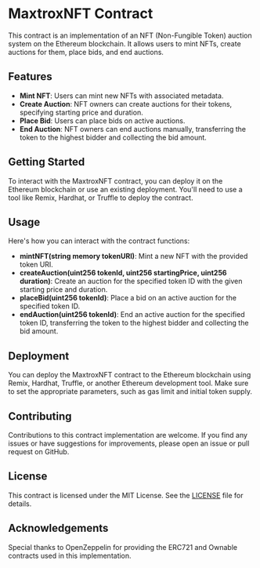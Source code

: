 # MaxtroxNFT Contract

This contract is an implementation of an NFT (Non-Fungible Token) auction system on the Ethereum blockchain. It allows users to mint NFTs, create auctions for them, place bids, and end auctions.

## Features

- **Mint NFT**: Users can mint new NFTs with associated metadata.
- **Create Auction**: NFT owners can create auctions for their tokens, specifying starting price and duration.
- **Place Bid**: Users can place bids on active auctions.
- **End Auction**: NFT owners can end auctions manually, transferring the token to the highest bidder and collecting the bid amount.

## Getting Started

To interact with the MaxtroxNFT contract, you can deploy it on the Ethereum blockchain or use an existing deployment. You'll need to use a tool like Remix, Hardhat, or Truffle to deploy the contract.

## Usage

Here's how you can interact with the contract functions:

- **mintNFT(string memory tokenURI)**: Mint a new NFT with the provided token URI.
- **createAuction(uint256 tokenId, uint256 startingPrice, uint256 duration)**: Create an auction for the specified token ID with the given starting price and duration.
- **placeBid(uint256 tokenId)**: Place a bid on an active auction for the specified token ID.
- **endAuction(uint256 tokenId)**: End an active auction for the specified token ID, transferring the token to the highest bidder and collecting the bid amount.

## Deployment

You can deploy the MaxtroxNFT contract to the Ethereum blockchain using Remix, Hardhat, Truffle, or another Ethereum development tool. Make sure to set the appropriate parameters, such as gas limit and initial token supply.

## Contributing

Contributions to this contract implementation are welcome. If you find any issues or have suggestions for improvements, please open an issue or pull request on GitHub.

## License

This contract is licensed under the MIT License. See the [LICENSE](LICENSE) file for details.

## Acknowledgements

Special thanks to OpenZeppelin for providing the ERC721 and Ownable contracts used in this implementation.
